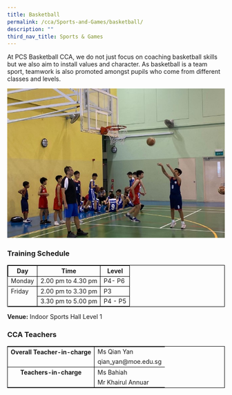 ```yaml
---
title: Basketball
permalink: /cca/Sports-and-Games/basketball/
description: ""
third_nav_title: Sports & Games
---
```

At PCS Basketball CCA, we do not just focus on coaching basketball skills but we also aim to install values and character.
As basketball is a team sport, teamwork is also promoted amongst pupils who come from different classes and levels. 

![](/images/basketball.jpg)

### Training Schedule


<table style="border-collapse: collapse; border: 1px solid black;">
  <thead>
    <tr>
      <th style="border: 1px solid black;">Day</th>
      <th style="border: 1px solid black;">Time</th>
      <th style="border: 1px solid black;">Level</th>
    </tr>
  </thead>
  <tbody>
    <tr>
      <td style="border: none;border-right: 1px solid black">Monday</td>
      <td style="border: 1px solid black;">2.00 pm to 4.30 pm</td>
      			<td style="border: 1px solid black;">P4- P6</td>
    </tr>
    <tr> 
      <td style="border: none; border-top: 1px solid black; border-right: 1px solid black">Friday</td>
      <td style="border: 1px solid black;">2.00 pm to 3.30 pm</td>
      			<td style="border: 1px solid black;">P3</td>
    </tr>
    <tr> 
<td style="border-right: 1px solid black"></td> 
			<td style="border: 1px solid black;">3.30 pm to 5.00 pm</td>
      <td style="border: 1px solid black;">P4 - P5</td>
    </tr>
    <tr>
  </tr></tbody>
</table>

**Venue:**
 Indoor Sports Hall Level 1
 
 
### CCA Teachers

<table style="border-collapse: collapse; border: 1px solid black;">
  <tbody>
    <tr>
      <th style="border: none; border-right: 1px solid black">Overall Teacher-in-charge
      </th><td style="border: none;">Ms Qian Yan</td>
		 </tr>
    <tr>
      <td style="border-bottom: 1px solid black; border-right: 1px solid black"></td>
      <td style="border-bottom: 1px solid black;">qian_yan@moe.edu.sg</td>
    </tr>
    <tr>
      <th style="border: none; border-right: 1px solid black">Teachers-in-charge
      </th><td style="border: none;">Ms Bahiah</td>
    </tr>
    <tr>
      <td style="border: none;border-right: 1px solid black"></td>
      <td style="border: none;">Mr Khairul Annuar </td>
    </tr>
	</tbody>
</table>